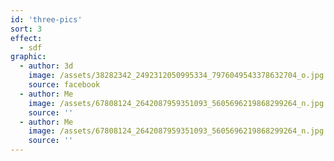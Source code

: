 ```yaml
---
id: 'three-pics'
sort: 3
effect:
  - sdf
graphic:
  - author: 3d
    image: /assets/38282342_2492312050995334_7976049543378632704_o.jpg
    source: facebook
  - author: Me
    image: /assets/67808124_2642087959351093_5605696219868299264_n.jpg
    source: ''
  - author: Me
    image: /assets/67808124_2642087959351093_5605696219868299264_n.jpg
    source: ''
---
```

